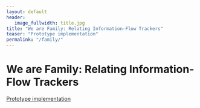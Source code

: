 ```yaml
---
layout: default
header:
   image_fullwidth: title.jpg
title: "We are Family: Relating Information-Flow Trackers"
teaser: "Prototype implementation"
permalink: "/family/"
---
```

# We are Family: Relating Information-Flow Trackers

[Prototype implementation](/research/group/security/publications/2017/family/implementation.tar.xz)

